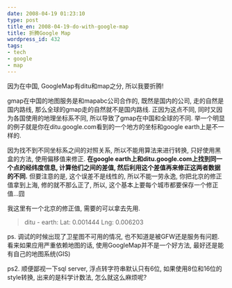 ```yaml
---
date: 2008-04-19 01:23:10
type: post
title_en: 2008-04-19-do-with-google-map
title: 折腾Google Map
wordpress_id: 432
tags:
- tech
- google
- map
---
```


因为在中国, GoogleMap有ditu和map之分, 所以我要折腾!

gmap在中国的地图服务是和mapabc公司合作的, 既然是国内的公司, 走的自然是国内路线, 那么全球的gmap走的自然就不是国内路线. 正因为这点不同, 同时又因为各国使用的地理坐标系不同, 所以导致了gmap在中国和全球的不同. 举一个明显的例子就是你在ditu.google.com看到的一个地方的坐标和google earth上是不一样的.

因为找不到不同坐标系之间的对照关系, 所以不能用算法来进行转换, 只好使用黑盒的方法, 使用偏移值来修正. **在google earth上和ditu.google.com上找到同一个点的经纬度信息, 计算他们之间的差值, 然后利用这个差值再来修正这两者数据的不同.** 但要注意的是, 这个误差不是线性的, 所以不能一劳永逸, 你把北京的修正值拿到上海, 修的就不那么正了, 所以, 这个基本上要每个城市都要保存一个修正值...囧

我这里有一个北京的修正值, 需要的可以拿去先用.

> ditu - earth:
Lat: 0.001444
Lng: 0.006203

ps. 调试的时候出现了卫星图不可用的情况, 也不知道是被GFW还是服务有问题. 看来如果应用严重依赖地图的话, 使用GoogleMap并不是一个好方法, 最好还是能有自己的地图系统(GIS)

ps2. 顺便鄙视一下sql server, 浮点转字符串默认只有6位, 如果使用8位和16位的style转换, 出来的是科学计数法, 怎么就这么麻烦呢?
